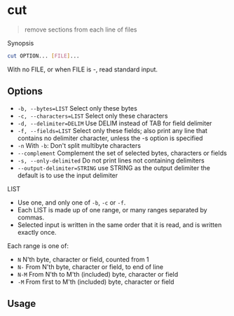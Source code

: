 # cut

> remove sections from each line of files

Synopsis

```bash
cut OPTION... [FILE]...
```

With no FILE, or when FILE is -, read standard input.

## Options

- `-b, --bytes=LIST` Select only these bytes
- `-c, --characters=LIST` Select only these characters
- `-d, --delimiter=DELIM` Use DELIM instead of TAB for field delimiter
- `-f, --fields=LIST` Select only these fields; also print any line that contains no delimiter character, unless the -s option is specified
- `-n` With `-b`: Don't split multibyte characters
- `--complement` Complement the set of selected bytes, characters or fields
- `-s, --only-delimited` Do not print lines not containing delimiters
- `--output-delimiter=STRING` use STRING as the output delimiter the default is to use the input delimiter

LIST

- Use one, and only one of `-b`, `-c` or `-f`.
- Each LIST is made up of one range, or many ranges separated by commas.
- Selected input is written in the same order that it is read, and is written exactly once.

Each range is one of:

- `N` N'th byte, character or field, counted from 1
- `N-` From N'th byte, character or field, to end of line
- `N-M` From N'th to M'th (included) byte, character or field
- `-M` From first to M'th (included) byte, character or field

## Usage
